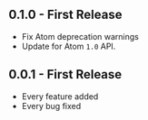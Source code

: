 ## 0.1.0 - First Release
 * Fix Atom deprecation warnings
 * Update for Atom `1.0` API.

## 0.0.1 - First Release
 * Every feature added
 * Every bug fixed
